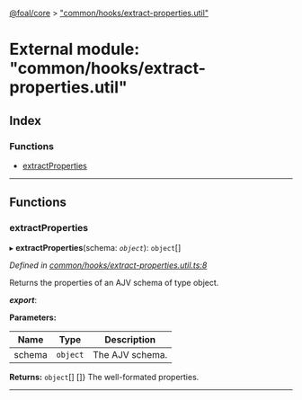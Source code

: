[@foal/core](../README.md) > ["common/hooks/extract-properties.util"](../modules/_common_hooks_extract_properties_util_.md)

# External module: "common/hooks/extract-properties.util"

## Index

### Functions

* [extractProperties](_common_hooks_extract_properties_util_.md#extractproperties)

---

## Functions

<a id="extractproperties"></a>

###  extractProperties

▸ **extractProperties**(schema: *`object`*): `object`[]

*Defined in [common/hooks/extract-properties.util.ts:8](https://github.com/FoalTS/foal/blob/07f00115/packages/core/src/common/hooks/extract-properties.util.ts#L8)*

Returns the properties of an AJV schema of type object.

*__export__*: 

**Parameters:**

| Name | Type | Description |
| ------ | ------ | ------ |
| schema | `object` |  The AJV schema. |

**Returns:** `object`[]
[]} The well-formated properties.

___

